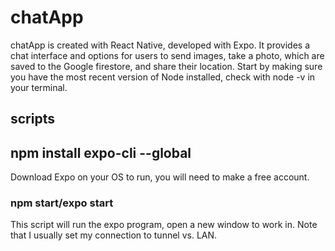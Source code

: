 # chatApp

chatApp is created with React Native, developed with Expo. It provides a chat interface and options for users to send images, take a photo, which are saved to the Google firestore, and share their location.
Start by making sure you have the most recent version of Node installed, check with node -v in your terminal.

## scripts

## npm install expo-cli --global

Download Expo on your OS to run, you will need to make a free account.

### npm start/expo start

This script will run the expo program, open a new window to work in. Note that I usually set my connection to tunnel vs. LAN.

